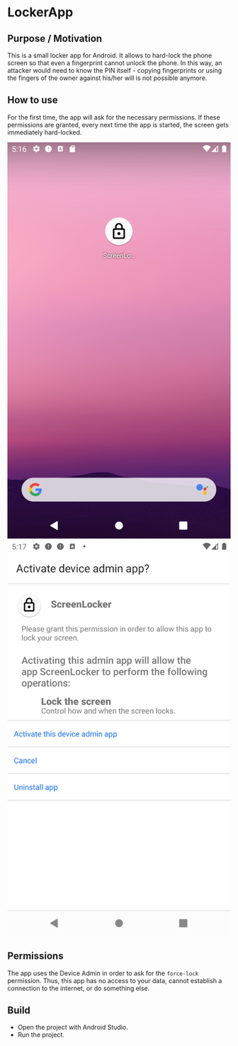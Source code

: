 # LockerApp

## Purpose / Motivation
This is a small locker app for Android. It allows to hard-lock the phone screen so that even a fingerprint cannot unlock the phone. In this way, an attacker would need to know the PIN itself  - copying fingerprints or using the fingers of the owner against his/her will is not possible anymore.

## How to use
For the first time, the app will ask for the necessary permissions. If these permissions are granted, every next time the app is started, the screen gets immediately hard-locked.


![Screenshot](docs/Screenshot_1.png)
![Screenshot](docs/Screenshot_2.png)

## Permissions
The app uses the Device Admin in order to ask for the ``force-lock`` permission. Thus, this app has no access to your data, cannot establish a connection to the internet, or do something else.

## Build
 * Open the project with Android Studio.
 * Run the project.